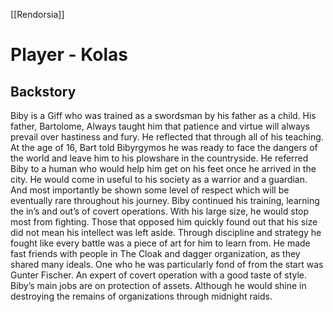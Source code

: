 [[Rendorsia]]
# Player - Kolas
## Backstory
Biby is a Giff who was trained as a swordsman by his father as a child. His father, Bartolome, Always taught him that patience and virtue will always prevail over hastiness and fury. He reflected that through all of his teaching. At the age of 16, Bart told Bibyrgymos he was ready to face the dangers of the world and leave him to his plowshare in the countryside. He referred Biby to a human who would help him get on his feet once he arrived in the city. He would come in useful to his society as a warrior and a guardian. And most importantly be shown some level of respect which will be eventually rare throughout his journey. Biby continued his training, learning the in’s and out’s of covert operations. With his large size, he would stop most from fighting. Those that opposed him quickly found out that his size did not mean his intellect was left aside. Through discipline and strategy he fought like every battle was a piece of art for him to learn from. He made fast friends with people in The Cloak and dagger organization, as they shared many ideals. One who he was particularly fond of from the start was Gunter Fischer. An expert of covert operation with a good taste of style. Biby’s main jobs are on protection of assets. Although he would shine in destroying the remains of organizations through midnight raids.